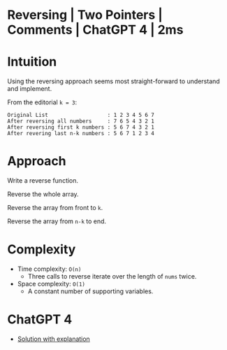 # Reversing | Two Pointers | Comments | ChatGPT 4 | 2ms

# Intuition

Using the reversing approach seems most straight-forward to understand and implement.

From the editorial `k = 3`:
```
Original List                   : 1 2 3 4 5 6 7
After reversing all numbers     : 7 6 5 4 3 2 1
After reversing first k numbers : 5 6 7 4 3 2 1
After revering last n-k numbers : 5 6 7 1 2 3 4
```

# Approach

Write a reverse function.

Reverse the whole array.

Reverse the array from front to `k`.

Reverse the array from `n-k` to end.

# Complexity

- Time complexity: `O(n)`
    - Three calls to reverse iterate over the length of `nums` twice.
- Space complexity: `O(1)`
    - A constant number of supporting variables.

# ChatGPT 4

- [Solution with explanation](https://chat.openai.com/share/427d14c5-017f-4bdd-8ec1-fefced1a220d)
